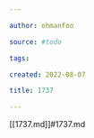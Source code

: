 ```yaml
---

author: ohmanfoo

source: #todo

tags: 

created: 2022-08-07

title: 1737

---
```

[[1737.md]]#1737.md